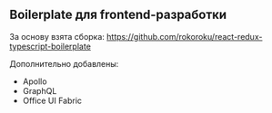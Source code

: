 ## Boilerplate для frontend-разработки

За основу взята сборка: https://github.com/rokoroku/react-redux-typescript-boilerplate

Дополнительно добавлены:
* Apollo
* GraphQL
* Office UI Fabric